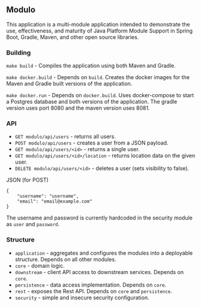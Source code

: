 ## Modulo
This application is a multi-module application intended to demonstrate the use,
effectiveness, and maturity of Java Platform Module Support in Spring Boot,
Gradle, Maven, and other open source libraries.

### Building
`make build` - Compiles the application using both Maven and Gradle.

`make docker.build` - Depends on `build`. Creates the docker images for the Maven
and Gradle built versions of the application.

`make docker.run` - Depends on `docker.build`. Uses docker-compose to start a
Postgres database and both versions of the application. The gradle version uses
port 8080 and the maven version uses 8081.

### API
- `GET modulo/api/users` - returns all users.
- `POST modulo/api/users` - creates a user from a JSON payload.
- `GET modulo/api/users/<id>` - returns a single user.
- `GET modulo/api/users/<id>/location` - returns location data on the given user.
- `DELETE modulo/api/users/<id>` - deletes a user (sets visibility to false).

JSON (for POST)
```
{
    "username": "username",
    "email": "email@example.com"
}
```
The username and password is currently hardcoded in the security module as `user`
and `password`.

### Structure
- `application` - aggregates and configures the modules into a deployable structure. Depends on all other modules.
- `core` - domain logic.
- `downstream` - client API access to downstream services. Depends on `core`.
- `persistence` - data access implementation. Depends on `core`.
- `rest` - exposes the Rest API. Depends on `core` and `persistence`.
- `security` - simple and insecure security configuration.